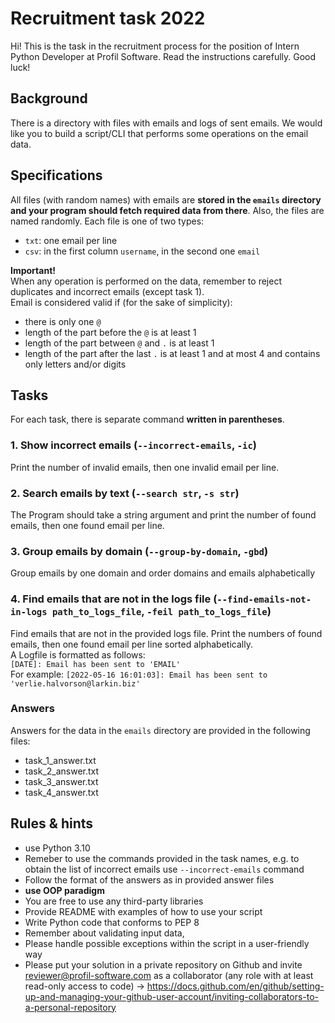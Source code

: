 # Recruitment task 2022
Hi!
This is the task in the recruitment process for the position of Intern Python Developer at Profil Software. Read the instructions carefully.
Good luck!
## Background
There is a directory with files with emails and logs of sent emails. We would like you to build a script/CLI that performs some operations on the email data.

## Specifications
All files (with random names) with emails are **stored in the `emails` directory and your program should fetch required data from there**. Also, the files are named randomly. Each file is one of two types:
- `txt`: one email per line
- `csv`: in the first column `username`, in the second one `email`

**Important!**  
When any operation is performed on the data, remember to reject duplicates and incorrect emails (except task 1).  
Email is considered valid if (for the sake of simplicity):
- there is only one `@`
- length of the part before the `@` is at least 1
- length of the part between `@`  and `.` is at least 1
- length of the part after the last `.` is at least 1 and at most 4 and contains only letters and/or digits

## Tasks
For each task, there is separate command **written in parentheses**.
### 1. Show incorrect emails (`--incorrect-emails`, `-ic`)
Print the number of invalid emails, then one invalid email per line.
### 2. Search emails by text (`--search str`, `-s str`)
The Program should take a string argument and print the number of found emails, then one found email per line.
### 3. Group emails by domain (`--group-by-domain`, `-gbd`)
Group emails by one domain and order domains and emails alphabetically
### 4. Find emails that are not in the logs file (`--find-emails-not-in-logs path_to_logs_file`, `-feil path_to_logs_file`)
Find emails that are not in the provided logs file. Print the numbers of found emails, then one found email per line sorted alphabetically.  
A Logfile is formatted as follows:  
`[DATE]: Email has been sent to 'EMAIL'`  
For example: `[2022-05-16 16:01:03]: Email has been sent to 'verlie.halvorson@larkin.biz'` 

### Answers
Answers for the data in the `emails` directory are provided in the following files:
- task_1_answer.txt
- task_2_answer.txt
- task_3_answer.txt
- task_4_answer.txt

## Rules & hints
- use Python 3.10
- Remeber to use the commands provided in the task names, e.g. to obtain the list of incorrect emails use `--incorrect-emails` command
- Follow the format of the answers as in provided answer files
- **use OOP paradigm**
- You are free to use any third-party libraries
- Provide README with examples of how to use your script
- Write Python code that conforms to PEP 8
- Remember about validating input data,
- Please handle possible exceptions within the script in a user-friendly way
- Please put your solution in a private repository on Github and invite reviewer@profil-software.com as a collaborator (any role with at least read-only access to code) -> https://docs.github.com/en/github/setting-up-and-managing-your-github-user-account/inviting-collaborators-to-a-personal-repository
